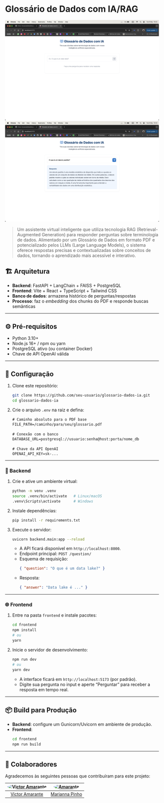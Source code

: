 # Glossário de Dados com IA/RAG

<!-- ![GitHub repo size](https://img.shields.io/github/repo-size/iuricode/README-template?style=for-the-badge)
![GitHub language count](https://img.shields.io/github/languages/count/iuricode/README-template?style=for-the-badge)
![GitHub forks](https://img.shields.io/github/forks/iuricode/README-template?style=for-the-badge)
![Bitbucket open issues](https://img.shields.io/bitbucket/issues/iuricode/README-template?style=for-the-badge)
![Bitbucket open pull requests](https://img.shields.io/bitbucket/pr-raw/iuricode/README-template?style=for-the-badge) -->

<img src="./docs/img/glossary.png" alt="Imagem do projeto">
<img src="./docs/img/whatisstd.png" alt="Imagem do projeto com resposta">

> Um assistente virtual inteligente que utiliza tecnologia RAG (Retrieval-Augmented Generation) para responder perguntas sobre terminologia de dados. Alimentado por um Glossário de Dados em formato PDF e potencializado pelos LLMs (Large Language Models), o sistema oferece respostas precisas e contextualizadas sobre conceitos de dados, tornando o aprendizado mais acessível e interativo.

## 🏗️ Arquitetura

- **Backend**: FastAPI + LangChain + FAISS + PostgreSQL  
- **Frontend**: Vite + React + TypeScript + Tailwind CSS  
- **Banco de dados**: armazena histórico de perguntas/respostas  
- **Processo**: faz o _embedding_ dos chunks do PDF e responde buscas semânticas  

---

## ⚙️ Pré-requisitos

- Python 3.10+  
- Node.js 16+ / npm ou yarn  
- PostgreSQL ativo (ou container Docker)  
- Chave de API OpenAI válida  

---

## 🔧 Configuração

1. Clone este repositório:  
   ```bash
   git clone https://github.com/seu-usuario/glossario-dados-ia.git
   cd glossario-dados-ia
   ```

2. Crie o arquivo `.env` na raiz e defina:
   ```env
   # Caminho absoluto para o PDF base
   FILE_PATH=/caminho/para/seu/glossario.pdf

   # Conexão com o banco
   DATABASE_URL=postgresql://usuario:senha@host:porta/nome_db

   # Chave da API OpenAI
   OPENAI_API_KEY=sk-...
   ```
---
### 🚀 Backend

1. Crie e ative um ambiente virtual:
   ```bash
   python -m venv .venv
   source .venv/bin/activate   # Linux/macOS
   .venv\Scripts\activate      # Windows
   ```

2. Instale dependências:
   ```bash
   pip install -r requirements.txt
   ```

3. Execute o servidor:
   ```bash
   uvicorn backend.main:app --reload
   ```

   - A API ficará disponível em `http://localhost:8000`.  
   - Endpoint principal: `POST /question/`  
   - Esquema de requisição:
     ```json
     { "question": "O que é um data lake?" }
     ```
   - Resposta:
     ```json
     { "answer": "Data lake é ..." }
     ```

---

### 🌐 Frontend

1. Entre na pasta `frontend` e instale pacotes:
   ```bash
   cd frontend
   npm install
   # ou
   yarn
   ```

2. Inicie o servidor de desenvolvimento:
   ```bash
   npm run dev
   # ou
   yarn dev
   ```

   - A interface ficará em `http://localhost:5173` (por padrão).  
   - Digite sua pergunta no input e aperte “Perguntar” para receber a resposta em tempo real.

---

## 📦 Build para Produção

- **Backend**: configure um Gunicorn/Uvicorn em ambiente de produção.  
- **Frontend**:
  ```bash
  cd frontend
  npm run build
  ```

---

## 🤝 Colaboradores

Agradecemos às seguintes pessoas que contribuíram para este projeto:

| <a href="https://github.com/Victor-Amarante"><img style="border-radius: 50%;" src="https://avatars.githubusercontent.com/u/102763898?v=4" width="120px;" alt="Victor Amarante"/></a> | <a href="https://github.com/Marianna-Pinho/"><img style="border-radius: 50%;" src="https://media.licdn.com/dms/image/v2/C4E03AQGeeiEqQmJ-zA/profile-displayphoto-shrink_400_400/profile-displayphoto-shrink_400_400/0/1631844114236?e=1752105600&v=beta&t=4FloLkDZIs0RymO_Y4t4UH3WzzpTeMGkR_uh1_pmu4s" width="120px;" alt="Amarante"/></a> |
| :----: | :----: |
| [Victor Amarante](https://github.com/Victor-Amarante/) | [Marianna Pinho](https://github.com/Marianna-Pinho/) |
